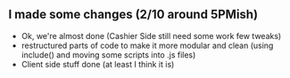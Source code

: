 ## I made some changes (2/10 around 5PMish)
- Ok, we're almost done (Cashier Side still need some work few tweaks)
- restructured parts of code to make it more modular and clean (using include() and moving some scripts into .js files)
- Client side stuff done (at least I think it is)